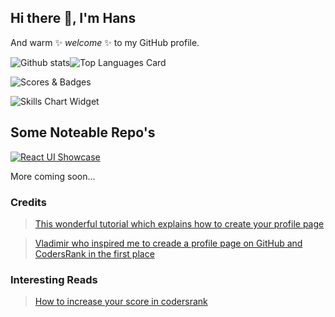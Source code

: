 ## Hi there 👋, I'm Hans

And warm ✨ _welcome_ ✨ to my GitHub profile.

![Github stats](https://github-readme-stats.vercel.app/api?username=HansKre&theme=buefy&show_icons=true&count_private=true)![Top Languages Card](https://github-readme-stats.vercel.app/api/top-langs/?username=HansKre&layout=compact)

![Scores & Badges](https://cr-ss-service.azurewebsites.net/api/ScreenShot?widget=summary&username=HansKre&labels=true)

![Skills Chart Widget](https://cr-skills-chart-widget.azurewebsites.net/api/api?username=HansKre&labels=true)

## Some Noteable Repo's

[![React UI Showcase](https://github-readme-stats.vercel.app/api/pin/?username=HansKre&repo=personal-portfolio&show_owner=true)](https://github.com/HansKre/personal-portfolio)

More coming soon...

### Credits

> [This wonderful tutorial which explains how to create your profile page](https://medium.com/better-programming/3-steps-to-improve-your-github-overview-page-950c64d4d465)

> [Vladimir who inspired me to creade a profile page on GitHub and CodersRank in the first place](https://github.com/nolimits4web)


### Interesting Reads

> [How to increase your score in codersrank](https://medium.com/@tibor.szantai/how-to-increase-your-score-in-codersrank-389cdde0c123)

<!--
- 🔭 I’m currently working on ...
- 🌱 I’m currently learning ...
- 👯 I’m looking to collaborate on ...
- 🤔 I’m looking for help with ...
- 💬 Ask me about ...
- 📫 How to reach me: ...
- 😄 Pronouns: ...
- ⚡ Fun fact: ...
-->
